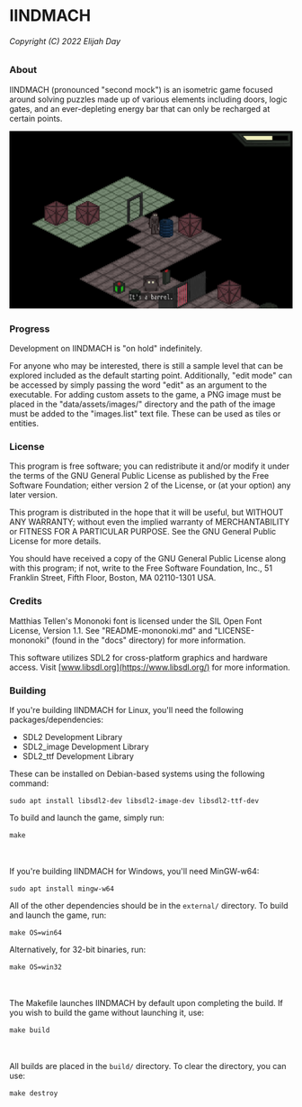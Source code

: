 # IINDMACH

###### Copyright (C) 2022  Elijah Day

### About

IINDMACH (pronounced "second mock") is an isometric game focused around solving puzzles made up of various elements including doors, logic gates, and an ever-depleting energy bar that can only be recharged at certain points.

![alt text](docs/screenshot.png)

### Progress

Development on IINDMACH is "on hold" indefinitely.

For anyone who may be interested, there is still a sample level that can be explored included as the default starting point.  Additionally, "edit mode" can be accessed by simply passing the word "edit" as an argument to the executable.  For adding custom assets to the game, a PNG image must be placed in the "data/assets/images/" directory and the path of the image must be added to the "images.list" text file.  These can be used as tiles or entities.

### License

This program is free software; you can redistribute it and/or modify
it under the terms of the GNU General Public License as published by
the Free Software Foundation; either version 2 of the License, or
(at your option) any later version.

This program is distributed in the hope that it will be useful,
but WITHOUT ANY WARRANTY; without even the implied warranty of
MERCHANTABILITY or FITNESS FOR A PARTICULAR PURPOSE.  See the
GNU General Public License for more details.

You should have received a copy of the GNU General Public License along
with this program; if not, write to the Free Software Foundation, Inc.,
51 Franklin Street, Fifth Floor, Boston, MA 02110-1301 USA.

### Credits

Matthias Tellen's Mononoki font is licensed under the SIL Open Font
License, Version 1.1.  See "README-mononoki.md" and
"LICENSE-mononoki" (found in the "docs" directory) for more
information.

This software utilizes SDL2 for cross-platform graphics and hardware
access.  Visit [www.libsdl.org](https://www.libsdl.org/) for more information.

### Building

If you're building IINDMACH for Linux, you'll need the following packages/dependencies:
* SDL2 Development Library
* SDL2_image Development Library
* SDL2_ttf Development Library

These can be installed on Debian-based systems using the following command:
```
sudo apt install libsdl2-dev libsdl2-image-dev libsdl2-ttf-dev
```
To build and launch the game, simply run:
```
make
```
\
\
If you're building IINDMACH for Windows, you'll need MinGW-w64:
```
sudo apt install mingw-w64
```
All of the other dependencies should be in the `external/` directory.  To build and launch the game, run:
```
make OS=win64
```
Alternatively, for 32-bit binaries, run:
```
make OS=win32
```
\
\
The Makefile launches IINDMACH by default upon completing the build.  If you wish to build the game without launching it, use:
```
make build
```
\
\
All builds are placed in the `build/` directory.  To clear the directory, you can use:
```
make destroy
```



